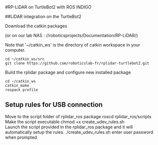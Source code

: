 #RP-LiDAR on TurtleBot2 with ROS INDIGO

##LiDAR integration on the TurtleBot2

Download the catkin packages

(or on our lab NAS : //roboticsprojects/Documentation/RP-LiDAR/)

Note that '~/catkin_ws' is the directory of catkin workspace in your computer.

	cd ~/catkin_ws/src
	git clone https://github.com/roboticslab-fr/rplidar-turtlebot2.git

Build the rplidar package and configure new installed package

	cd ~/catkin_ws
	catkin_make
	rospack profile

## Setup rules for USB connection

Move to the script folder of rplidar_ros package 
	roscd rplidar_ros/scripts
Make the script executable
	chmod +x create_udev_rules.sh	
Launch the script provided in the rplidar_ros package and it will automatically setup the rules.
	./create_udev_rules.sh
	enter user password when prompted
	
